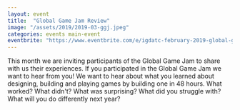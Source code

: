 ```yaml
---
layout: event
title:  "Global Game Jam Review"
image: "/assets/2019/2019-03-ggj.jpeg"
categories: events main-event
eventbrite: "https://www.eventbrite.com/e/igdatc-february-2019-global-game-jam-review-tickets-58440460992#"
---
```


This month we are inviting participants of the Global Game Jam to share with us their experiences. If you participated in the Global Game Jam we want to hear from you! We want to hear about what you learned about designing, building and playing games by building one in 48 hours. What worked? What didn't? What was surprising? What did you struggle with? What will you do differently next year?


